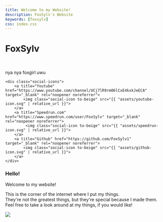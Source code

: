 ```yaml
---
title: Welcome to my Website!
description: FoxSylv's Website
keywords: [foxsylv]
css: index.css
---
```


<div class="flex full-width space200px">
    <div class="title">
        <h1>
            FoxSylv
        </h1>
        <br>
        <p class="subtitle">
            nya nya foxgirl uwu
        </p>
    </div>
    
    <div class="social-icons">
        <a title="Youtube" href="https://www.youtube.com/channel/UCj7lR9rm06lCxE4kxkJeECA" target="_blank" rel="noopener noreferrer">
            <img class="social-icon to-beige" src="{{ "assets/youtube-icon.svg" | relative_url }}">
        </a>
        <a title="Speedrun.com" href="https://www.speedrun.com/user/FoxSylv" target="_blank" rel="noopener noreferrer">
             <img class="social-icon to-beige" src="{{ "assets/speedrun-icon.svg" | relative_url }}">
        </a>
        <a title="Github" href="https://github.com/FoxSylv1" target="_blank" rel="noopener noreferrer">
            <img class="social-icon to-beige" src="{{ "assets/github-icon.svg" | relative_url }}">
        </a>
    </div>
</div>


<div class="centered-text hello space160px">
    <h3>
        Hello!
        <br>
    </h3>
    <p>
        Welcome to my website!
    </p>
</div>
<div class="centered-text hello space200px">
    <p>
        This is the corner of the internet where I put my things.
        <br>
        They're not the greatest things, but they're special because I made them.
        <br>
        Feel free to take a look around at my things, if you would like!
    </p>
</div>

<div class="flex full-width down-arrow-container">
    <div>
        <img id="down-arrow" class="to-beige" src="{{ "assets/down-arrow.svg" | relative_url }}">
        <script>
            function changeOpacity () {
                var downArrow = document.getElementById("down-arrow");
                var opacity = (70 - this.scrollY) / 70;
                downArrow.style.opacity = opacity;
            }
            
            window.addEventListener("scroll", changeOpacity, false);
        </script>
        <!-- Default noscript behaviour is no arrow being visible -->
    </div>
</div>

<div class="centered-text space50px">
    <div>
        <h2>
            Projects
        </h2>
    </div>
</div>
<div class="flex full-width space150px">
    <div class="project box">
    </div>
    <div class="project box">
        <p>
            There's nothing here yet!
            <br>
            Try coming back later! ^w^
        </p>
    </div>
    <div class="project box">
    </div>
</div>

<div class="centered-text space50px">
    <h2>
        Videos
    </h2>
</div>
<div class="flex full-width space210px">
    <div class="box">
        <div class="space20px"></div>
        <p class="space40px">
            Good Videos!
        </p>
        <iframe class="video-player" src="https://www.youtube-nocookie.com/embed/videoseries?list=PLP7958ucW5B94tgKYTYJOhyiKdbz1-BrF" title="YouTube video player" frameborder="0" allow="accelerometer; autoplay; clipboard-write; encrypted-media; gyroscope; picture-in-picture" allowfullscreen></iframe>
    </div>
    <div class="box">
        <div class="space20px"></div>
        <p class="space40px">
            Speedruns/Accomplishments!
        </p>
        <iframe class="video-player" src="https://www.youtube-nocookie.com/embed/videoseries?list=PLP7958ucW5B9t-99OgP47cd9ymRq8Ut2M" title="YouTube video player" frameborder="0" allow="accelerometer; autoplay; clipboard-write; encrypted-media; gyroscope; picture-in-picture" allowfullscreen></iframe>
    </div>
</div>
